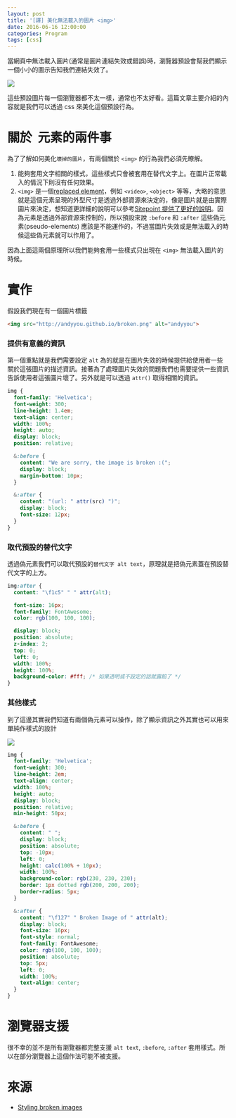 ```yaml
---
layout: post
title: '[譯] 美化無法載入的圖片 <img>'
date: 2016-06-16 12:00:00
categories: Program
tags: [css]
---
```


當網頁中無法載入圖片(通常是圖片連結失效或錯誤)時，瀏覽器預設會幫我們顯示一個小小的圖示告知我們連結失效了。

![](http://localhost:3000/)

這些預設圖片每一個瀏覽器都不太一樣，通常也不太好看。這篇文章主要介紹的內容就是我們可以透過 css 來美化這個預設行為。

<!--more-->

# 關於 <img> 元素的兩件事

為了了解如何美化`壞掉的圖片`，有兩個關於 `<img>` 的行為我們必須先瞭解。

1. 能夠套用文字相關的樣式，這些樣式只會被套用在替代文字上。在圖片正常載入的情況下則沒有任何效果。
2. `<img>` 是一個[replaced element](https://developer.mozilla.org/en-US/docs/Web/CSS/Replaced_element)，例如 `<video>`, `<object>` 等等，大略的意思就是這個元素呈現的外型尺寸是透過外部資源來決定的，像是圖片就是由實際圖片來決定，想知道更詳細的說明可以參考[Sitepoint 提供了更好的說明](http://reference.sitepoint.com/css/replacedelements)。因為元素是透過外部資源來控制的，所以預設來說 `:before` 和 `:after` 這些偽元素(pseudo-elements) 應該是不能運作的，不過當圖片失效或是無法載入的時候這些偽元素就可以作用了。

因為上面這兩個原理所以我們能夠套用一些樣式只出現在 `<img>` 無法載入圖片的時候。

# 實作

假設我們現在有一個圖片標籤

```html
<img src="http://andyyou.github.io/broken.png" alt="andyyou">
```

### 提供有意義的資訊

第一個重點就是我們需要設定 `alt` 為的就是在圖片失效的時候提供給使用者一些關於這張圖片的描述資訊。接著為了處理圖片失效的問題我們也需要提供一些資訊告訴使用者這張圖片壞了。另外就是可以透過 `attr()` 取得相關的資訊。

```scss
img {
  font-family: 'Helvetica';
  font-weight: 300;
  line-height: 1.4em;
  text-align: center;
  width: 100%;
  height: auto;
  display: block;
  position: relative;

  &:before {
    content: "We are sorry, the image is broken :(";
    display: block;
    margin-bottom: 10px;
  }

  &:after {
    content: "(url: " attr(src) ")";
    display: block;
    font-size: 12px;
  }
}
```

### 取代預設的替代文字

透過偽元素我們可以取代預設的`替代文字 alt text`，原理就是把偽元素蓋在預設替代文字的上方。

```css
img:after {  
  content: "\f1c5" " " attr(alt);

  font-size: 16px;
  font-family: FontAwesome;
  color: rgb(100, 100, 100);

  display: block;
  position: absolute;
  z-index: 2;
  top: 0;
  left: 0;
  width: 100%;
  height: 100%;
  background-color: #fff; /* 如果透明或不設定的話就露餡了 */
}
```

### 其他樣式

到了這邊其實我們知道有兩個偽元素可以操作，除了顯示資訊之外其實也可以用來單純作樣式的設計

![](http://i.imgur.com/gPvl8jf.png)

```scss
img {
  font-family: 'Helvetica';
  font-weight: 300;
  line-height: 2em;
  text-align: center;
  width: 100%;
  height: auto;
  display: block;
  position: relative;
  min-height: 50px;

  &:before {
    content: " ";
    display: block;
    position: absolute;
    top: -10px;
    left: 0;
    height: calc(100% + 10px);
    width: 100%;
    background-color: rgb(230, 230, 230);
    border: 1px dotted rgb(200, 200, 200);
    border-radius: 5px;
  }

  &:after {
    content: "\f127" " Broken Image of " attr(alt);
    display: block;
    font-size: 16px;
    font-style: normal;
    font-family: FontAwesome;
    color: rgb(100, 100, 100);
    position: absolute;
    top: 5px;
    left: 0;
    width: 100%;
    text-align: center;
  }
}
```

# 瀏覽器支援

很不幸的並不是所有瀏覽器都完整支援 `alt text`, `:before`, `:after` 套用樣式。所以在部分瀏覽器上這個作法可能不被支援。

# 來源

* [Styling broken images](https://bitsofco.de/styling-broken-images/)
